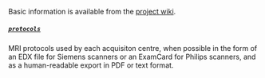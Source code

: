 Basic information is available from the [project wiki](https://github.com/imagen2/imagen_mri/wiki).

##### [`protocols`](https://github.com/imagen2/imagen_mri/tree/master/protocols)

MRI protocols used by each acquisiton centre, when possible in the form of an EDX file for Siemens
scanners or an ExamCard for Philips scanners, and as a human-readable export in PDF or text format.
